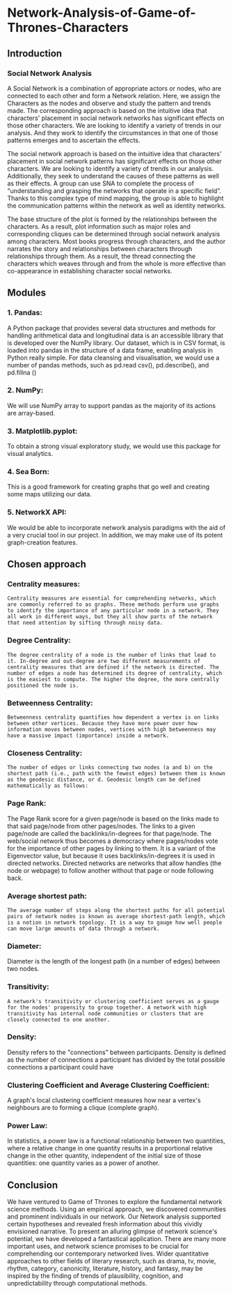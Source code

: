 # Network-Analysis-of-Game-of-Thrones-Characters

## Introduction

### Social Network Analysis

A Social Network is a combination of appropriate actors or nodes, who are connected to each other and form a Network relation. Here, we assign the Characters as the nodes and observe and study the pattern and trends made. The corresponding approach is based on the intuitive idea that characters' placement in social network networks has significant effects on those other characters. We are looking to identify a variety of trends in our analysis. And they work to identify the circumstances in that one of those patterns emerges and to ascertain the effects.

The social network approach is based on the intuitive idea that characters' placement in social network patterns has significant effects on those other characters. We are looking to identify a variety of trends in our analysis. Additionally, they seek to understand the causes of these patterns as well as their effects. A group can use SNA to complete the process of "understanding and grasping the networks that operate in a specific field”. Thanks to this complex type of mind mapping, the group is able to highlight the communication patterns within the network as well as identity networks.

The base structure of the plot is formed by the relationships between the characters. As a result, plot information such as major roles and corresponding cliques can be determined through social network analysis among characters. Most books progress through characters, and the author narrates the story and relationships between characters through relationships through them.  As a result, the thread connecting the characters which weaves through and from the whole is more effective than co-appearance in establishing character social networks.

## Modules

### 1.	Pandas: 
A Python package that provides several data structures and methods for handling arithmetical data and longitudinal data is an accessible library that is developed over the NumPy library. Our dataset, which is in CSV format, is loaded into pandas in the structure of a data frame, enabling analysis in Python really simple. For data cleansing and visualisation, we would use a number of pandas methods, such as pd.read csv(), pd.describe(), and pd.fillna ()

### 2.	NumPy: 
We will use NumPy array to support pandas as the majority of its actions are array-based.

### 3.	Matplotlib.pyplot: 
To obtain a strong visual exploratory study, we would use this package for visual analytics.

### 4.	Sea Born: 
This is a good framework for creating graphs that go well and creating some maps utilizing our data.

### 5.	NetworkX API: 
We would be able to incorporate network analysis paradigms with the aid of a very crucial tool in our project. In addition, we may make use of its potent graph-creation features.

## Chosen approach 

### Centrality measures:
	Centrality measures are essential for comprehending networks, which are commonly referred to as graphs. These methods perform use graphs to identify the importance of any particular node in a network. They all work in different ways, but they all show parts of the network that need attention by sifting through noisy data.

### Degree Centrality:
	The degree centrality of a node is the number of links that lead to it. In-degree and out-degree are two different measurements of centrality measures that are defined if the network is directed. The number of edges a node has determined its degree of centrality, which is the easiest to compute. The higher the degree, the more centrally positioned the node is.
 
### Betweenness Centrality:
	Betweenness centrality quantifies how dependent a vertex is on links between other vertices. Because they have more power over how information moves between nodes, vertices with high betweenness may have a massive impact (importance) inside a network.

### Closeness Centrality:
	The number of edges or links connecting two nodes (a and b) on the shortest path (i.e., path with the fewest edges) between them is known as the geodesic distance, or d. Geodesic length can be defined mathematically as follows:

### Page Rank: 
The Page Rank score for a given page/node is based on the links made to that said page/node from other pages/nodes. The links to a given page/node are called the backlinks/in-degrees for that page/node. The web/social network thus becomes a democracy where pages/nodes vote for the importance of other pages by linking to them. It is a variant of the Eigenvector value, but because it uses backlinks/in-degrees it is used in directed networks. Directed networks are networks that allow handles (the node or webpage) to follow another without that page or node following back.

### Average shortest path:

	The average number of steps along the shortest paths for all potential pairs of network nodes is known as average shortest-path length, which is a notion in network topology. It is a way to gauge how well people can move large amounts of data through a network.
	
### Diameter:

Diameter is the length of the longest path (in a number of edges) between two nodes.

### Transitivity: 

	A network's transitivity or clustering coefficient serves as a gauge for the nodes' propensity to group together. A network with high transitivity has internal node communities or clusters that are closely connected to one another.
 
### Density: 
Density refers to the "connections" between participants. Density is defined as the number of connections a participant has divided by the total possible connections a participant could have
	
### Clustering Coefficient and Average Clustering Coefficient:

A graph's local clustering coefficient measures how near a vertex's neighbours are to forming a clique (complete graph).

### Power Law:

In statistics, a power law is a functional relationship between two quantities, where a relative change in one quantity results in a proportional relative change in the other quantity, independent of the initial size of those quantities: one quantity varies as a power of another.

## Conclusion

We have ventured to Game of Thrones to explore the fundamental network science methods. Using an empirical approach, we discovered communities and prominent individuals in our network. Our Network analysis supported certain hypotheses and revealed fresh information about this vividly envisioned narrative. To present an alluring glimpse of network science's potential, we have developed a fantastical application. There are many more important uses, and network science promises to be crucial for comprehending our contemporary networked lives. Wider quantitative approaches to other fields of literary research, such as drama, tv, movie, rhythm, category, canonicity, literature, history, and fantasy, may be inspired by the finding of trends of plausibility, cognition, and unpredictability through computational methods.
